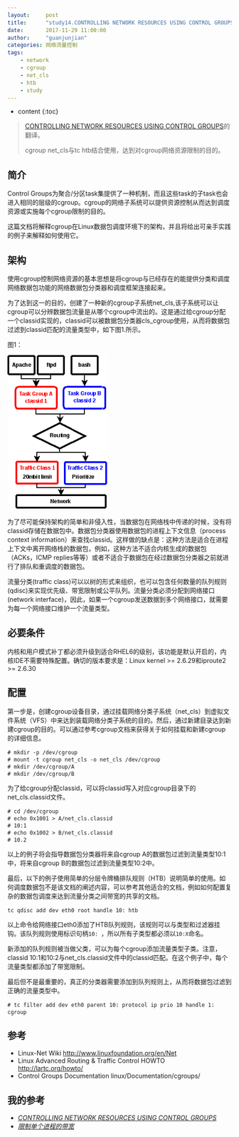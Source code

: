 ```yaml
---
layout:     post
title:      "study14.CONTROLLING NETWORK RESOURCES USING CONTROL GROUPS「译」"
date:       2017-11-29 11:00:00 
author:     "guanjunjian"
categories: 网络流量控制
tags:
    - network
    - cgroup
    - net_cls
    - htb
    - study
---
```


* content
{:toc}

>
> [CONTROLLING NETWORK RESOURCES USING CONTROL GROUPS](http://vger.kernel.org/netconf2009_slides/Network%20Control%20Group%20Whitepaper.odt)的翻译。
> 
> cgroup net_cls与tc htb结合使用，达到对cgroup网络资源限制的目的。
>

## 简介

Control Groups为聚合/分区task集提供了一种机制，而且这些task的子task也会进入相同的层级的cgroup。cgroup的网络子系统可以提供资源控制从而达到调度资源或实施每个cgroup限制的目的。

这篇文档将解释cgroup在Linux数据包调度环境下的架构，并且将给出可亲手实践的例子来解释如何使用它。

## 架构

使用cgroup控制网络资源的基本思想是将cgroup与已经存在的能提供分类和调度网络数据包功能的网络数据包分类器和调度框架连接起来。

为了达到这一的目的，创建了一种新的cgroup子系统net_cls,该子系统可以让cgroup可以分辨数据包流量是从哪个cgroup中流出的。这是通过给cgroup分配一个classid实现的，classid可以被数据包分类器cls_cgroup使用，从而将数据包过滤到classid匹配的流量类型中，如下图1.所示。

图1：

![](/img/study/study-14-cgroup-network-control-group/1-architecture.png)




为了尽可能保持架构的简单和非侵入性，当数据包在网络栈中传递的时候，没有将classid存储在数据包中。数据包分类器使用数据包的进程上下文信息（process context information）来查找classid。这样做的缺点是：这种方法是适合在进程上下文中离开网络栈的数据包，例如，这种方法不适合内核生成的数据包（ACKs，ICMP replies等等）或者不适合于数据包在经过数据包分类器之前就进行了排队和重调度的数据包。

流量分类(traffic class)可以以树的形式来组织，也可以包含任何数量的队列规则(qdisc)来实现优先级、带宽限制或公平队列。流量分类必须分配到网络接口(network interface)，因此，如果一个cgroup发送数据到多个网络接口，就需要为每一个网络接口维护一个流量类型。

## 必要条件

内核和用户模式补丁都必须升级到适合RHEL6的级别，该功能是默认开启的，内核IDE不需要特殊配置。确切的版本要求是：Linux kernel >= 2.6.29和iproute2 >= 2.6.30

## 配置

第一步是，创建cgroup设备目录，通过挂载网络分类子系统（net_cls）到虚拟文件系统（VFS）中来达到装载网络分类子系统的目的。然后，通过新建目录达到新建cgroup的目的。可以通过参考cgroup文档来获得关于如何挂载和新建cgroup的详细信息。

```
# mkdir -p /dev/cgroup
# mount -t cgroup net_cls -o net_cls /dev/cgroup
# mkdir /dev/cgroup/A
# mkdir /dev/cgroup/B
```

为了给cgroup分配classid，可以将classid写入对应cgroup目录下的net_cls.classid文件。

```
# cd /dev/cgroup
# echo 0x1001 > A/net_cls.classid
# 10:1
# echo 0x1002 > B/net_cls.classid
# 10.2
```
以上的例子将会指导数据包分类器将来自cgroup A的数据包过滤到流量类型10:1中，将来自cgroup B的数据包过滤到流量类型10:2中。

最后，以下的例子使用简单的分层令牌桶排队规则（HTB）说明简单的使用。如何调度数据包不是该文档的阐述内容，可以参考其他适合的文档，例如如何配置复杂的数据包调度来达到流量分类之间带宽的共享的文档。

```
tc qdisc add dev eth0 root handle 10: htb
```

以上命令给网络接口eth0添加了HTB队列规则，该规则可以与类型和过滤器挂钩。该队列规则使用标识句柄`10: `，所以所有子类型都必须以`10:X`命名。

新添加的队列规则被当做父类，可以为每个cgroup添加流量类型子类。注意，classid 10:1和10:2与net_cls.classid文件中的classid匹配。在这个例子中，每个流量类型都添加了带宽限制。

最后但不是最重要的，真正的分类器需要添加到队列规则上，从而将数据包过滤到正确的流量类型中。

```
# tc filter add dev eth0 parent 10: protocol ip prio 10 handle 1: cgroup
```

## 参考
* Linux-Net Wiki http://www.linuxfoundation.org/en/Net
* Linux Advanced Routing & Traffic Control HOWTO http://lartc.org/howto/
* Control Groups Documentation linux/Documentation/cgroups/

## 我的参考

* *[CONTROLLING NETWORK RESOURCES USING CONTROL GROUPS](http://vger.kernel.org/netconf2009_slides/Network%20Control%20Group%20Whitepaper.odt)*
* *[限制单个进程的带宽](https://www.topjishu.com/3186.html)*

